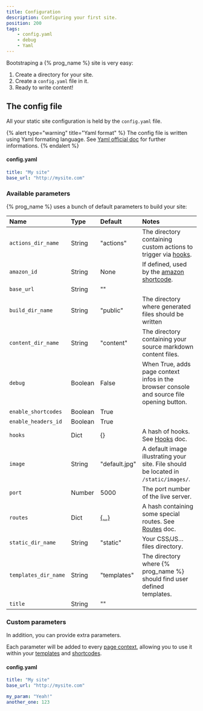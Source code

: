 ```yaml
---
title: Configuration
description: Configuring your first site.
position: 200
tags:
    - config.yaml
    - debug
    - Yaml
---
```


Bootstraping a {% prog_name %} site is very easy:

1. Create a directory for your site.
2. Create a `config.yaml` file in it.
3. Ready to write content!

## The config file

All your static site configuration is held by the `config.yaml` file.

{% alert type="warning" title="Yaml format" %}
    The config file is written using Yaml formating language. See [Yaml official doc](http://yaml.org/) for further informations.
{% endalert %}

#### config.yaml

```yaml
title: "My site"
base_url: "http://mysite.com"
```

### Available parameters

{% prog_name %} uses a bunch of default parameters to build your site:

| Name                 | Type    | Default                         | Notes                                                                                     |
|:---------------------|:--------|:--------------------------------|:------------------------------------------------------------------------------------------|
| `actions_dir_name`   | String  | "actions"                       | The directory containing custom actions to trigger via [hooks](/build-process/hooks/).                              |
| `amazon_id`          | String  | None                            | If defined, used by the [amazon shortcode](/templates/shortcodes/#amazon).                |
| `base_url`           | String  | ""                              |                                                                                           |
| `build_dir_name`     | String  | "public"                        | The directory where generated files should be written                                     |
| `content_dir_name`   | String  | "content"                       | The directory containing your source markdown content files.                              |
| `debug`              | Boolean | False                           | When True, adds page context infos in the browser console and source file opening button. |
| `enable_shortcodes`  | Boolean | True                            |                                                                                           |
| `enable_headers_id`  | Boolean | True                            |                                                                                           |
| `hooks`              | Dict    | {}                              | A hash of hooks. See [Hooks](/build-process/hooks/) doc.                                  |
| `image`              | String  | "default.jpg"                   | A default image illustrating your site. File should be located in `/static/images/`.      |
| `port`               | Number  | 5000                            | The port number of the live server.                                                       |
| `routes`             | Dict    | [{...}](/build-process/routes/) | A hash containing some special routes. See [Routes](/build-process/routes/) doc.          |
| `static_dir_name`    | String  | "static"                        | Your CSS/JS… files directory.                                                             |
| `templates_dir_name` | String  | "templates"                     | The directory where {% prog_name %} should find user defined templates.                   |
| `title`              | String  | ""                              |                                                                                           |


### Custom parameters

In addition, you can provide extra parameters.

Each parameter will be added to every [page context](/templates/data/), allowing you to use it within your [templates](/templates/) and [shortcodes](/templates/shortcodes/).


#### config.yaml

```yaml
title: "My site"
base_url: "http://mysite.com"

my_param: "Yeah!"
another_one: 123
```

